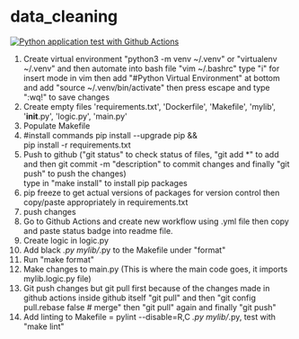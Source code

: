 # data_cleaning
[![Python application test with Github Actions](https://github.com/dfenmarshgo/data_cleaning/actions/workflows/devops.yml/badge.svg)](https://github.com/dfenmarshgo/data_cleaning/actions/workflows/devops.yml)




1. Create virtual environment "python3 -m venv ~/.venv" or "virtualenv ~/.venv" and then automate into bash file "vim ~/.bashrc" type "i" for insert mode in vim then add "#Python Virtual Environment" at bottom and add "source ~/.venv/bin/activate" then press escape and type ":wq!" to save changes
2. Create empty files 'requirements.txt', 'Dockerfile', 'Makefile', 'mylib', '__init__.py', 'logic.py', 'main.py'
3. Populate Makefile 
4. 	#install commands
		pip install --upgrade pip &&\
		pip install -r requirements.txt
5. Push to github ("git status" to check status of files, "git add *" to add and then git commit -m "description"  to commit changes and finally "git push" to push the changes)        
type in "make install" to install pip packages 
6. pip freeze to get actual versions of packages for version control then copy/paste appropriately in requirements.txt
7. push changes
8. Go to Github Actions and create new workflow using .yml file then copy and paste status badge into readme file.
9. Create logic in logic.py
10. Add black *.py mylib/*.py to the Makefile under "format"
11. Run "make format"
12. Make changes to main.py (This is where the main code goes, it imports mylib.logic.py file)
13. Git push changes but git pull first because of the changes made in github actions inside github itself "git pull" and then "git config pull.rebase false  # merge" then "git pull" again and finally "git push"
14. Add linting to Makefile = pylint --disable=R,C *.py mylib/*.py, test with "make lint"
